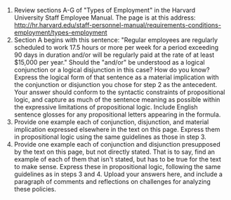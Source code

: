 1. Review sections A-G of "Types of Employment" in the Harvard University Staff Employee Manual. The page is at this address: http://hr.harvard.edu/staff-personnel-manual/requirements-conditions-employment/types-employment
2. Section A begins with this sentence: "Regular employees are regularly scheduled to work 17.5 hours or more per week for a period exceeding 90 days in duration and/or will be regularly paid at the rate of at least $15,000 per year." Should the "and/or" be understood as a logical conjunction or a logical disjunction in this case? How do you know?
Express the logical form of that sentence as a material implication with the conjunction or disjunction you chose for step 2 as the antecedent. Your answer should conform to the syntactic constraints of propositional logic, and capture as much of the sentence meaning as possible within the expressive limitations of propositional logic. Include English sentence glosses for any propositional letters appearing in the formula.
3. Provide one example each of conjunction, disjunction, and material implication expressed elsewhere in the text on this page. Express them in propositional logic using the same guidelines as those in step 3.
4. Provide one example each of conjunction and disjunction presupposed by the text on this page, but not directly stated. That is to say, find an example of each of them that isn't stated, but has to be true for the text to make sense. Express these in propositional logic, following the same guidelines as in steps 3 and 4.
Upload your answers here, and include a paragraph of comments and reflections on challenges for analyzing these policies.
